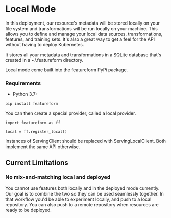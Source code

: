 # Local Mode

In this deployment, our resource's metadata will be stored locally on your file system and transformations will be run locally on your machine. This allows you to define and manage your local data sources, transformations, features, and training sets. It's also a great way to get a feel for the API without having to deploy Kubernetes.

It stores all your metadata and transformations in a SQLite database that's created in a \~/.featureform directory.

Local mode come built into the featureform PyPi package.

### Requirements

- Python 3.7+


```bash
pip install featureform
```

You can then create a special provider, called a local provider.

```
import featureform as ff

local = ff.register_local()
```

Instances of ServingClient should be replaced with ServingLocalClient. Both implement the same API otherwise.

## Current Limitations

### No mix-and-matching local and deployed

You cannot use features both locally and in the deployed mode currently. Our goal is to combine the two so they can be used seamlessly together. In that workflow you'd be able to experiment locally, and push to a local repository. You can also push to a remote repository when resources are ready to be deployed.
